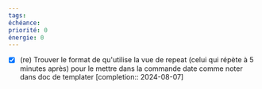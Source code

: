 ```yaml
---
tags:
échéance: 
priorité: 0
énergie: 0
---
```

- [X] (re) Trouver le format de qu'utilise la vue de repeat (celui qui répète à 5 minutes après) pour le mettre dans la commande date comme noter dans doc de templater  [completion:: 2024-08-07]